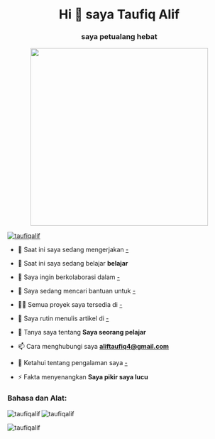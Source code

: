 

<!-- <p align="center"><a href="https://taufiqalif.github.io" target="_blank"><img src="https://github.com/taufiqalif/Lab8Web/blob/master/img/taufiq.png" width="400"></a></p> -->


<h1 align="center">Hi 👋 saya Taufiq Alif</h1>
<h3 align="center">saya petualang hebat</h3>

<!-- <p align="left"> <img src="https:// komarev.com/ghpvc/?username=taufiqalif&label=Profile%20views&color=0e75b6&style=flat" alt="taufiqalif" /> </p> -->

<p align="center"><a href="https://taufiqalif.github.io" target="_blank"><img src="https://github.com/taufiqalif/Lab8Web/blob/master/img/taufiq.png" width="400"></a></p>

<p align="left"> <a href="https://github.com /ryo-ma/github-profile-trophy"><img src="https://github-profile-trophy.vercel.app/?username=taufiqalif" alt="taufiqalif" /></a> </p >

- 🔭 Saat ini saya sedang mengerjakan [-](-)

- 🌱 Saat ini saya sedang belajar **belajar**

- 👯 Saya ingin berkolaborasi dalam [-](-)

- 🤝 Saya sedang mencari bantuan untuk [-](-)

- 👨‍💻 Semua proyek saya tersedia di [-](-)

- 📝 Saya rutin menulis artikel di [-]( -)

- 💬 Tanya saya tentang **Saya seorang pelajar**

- 📫 Cara menghubungi saya **aliftaufiq4@gmail.com**

- 📄 Ketahui tentang pengalaman saya [-](-)

- ⚡ Fakta menyenangkan **Saya pikir saya lucu**

<!-- ### Posting blog -->
<!-- BLOG-POST-LIST:MULAI -->
<!-- BLOG-POST-LIST:END -->

<!-- <h3 align="left">Terhubung dengan saya: </h3>
<p align="left">
<a href="https://twitter.com/aliftaufiq01" target="blank"><img align="center" src="https://raw.githubusercontent .com/rahuldkjain/github-profile-readme-generator/master/src/images/icons/Social/twitter.svg" alt="aliftaufiq01" height="30" width="40" /></a>
<a href="https://instagram.com/taufiq_alif_r" target="blank"><img align="center" src="https://raw.githubusercontent.com/rahuldkjain/github-profile-readme-generator /master/src/images/icons/Social/instagram.svg" alt="taufiq_alif_r" height="30" width="40" /></a>
<a href="https://discord.gg/Taufiq Alif R" target="blank"><img align="center" src="https://raw.githubusercontent.com/rahuldkjain/github-profile-readme-generator/master/src/images/icons/Social/discord .svg" alt="Taufiq Alif R" height="30" width="40" /></a>
<a href="/-" target="blank"><img align="center" src=" https://raw.githubusercontent.com/rahuldkjain/github-profile-readme-generator/master/src/images/icons/Social/rss.svg" alt="-" height="30" width="40" /></a>
</p > -->

<h3 align="left">Bahasa dan Alat:</h3>
<!-- <p align="left"> <a href="https://www.w3schools.com/css/" target="_blank" rel="noreferrer"> <img src="https://raw.githubusercontent. com/devicons/devicon/master/icons/css3/css3-original-wordmark.svg" alt="css3" width="40" height="40"/> </a> <a href="https:// www.w3.org/html/" target="_blank" rel="noreferrer"> <img src="https://raw.githubusercontent.com/devicons/devicon/master/icons/html5/html5-original-wordmark .svg" alt="html5" width="40" height="40"/> </a> <a href="https://developer.mozilla.org/en-US/docs/Web/JavaScript" target ="_blank" rel="noreferrer"> <img src="https://raw.githubusercontent.com/devicons/devicon/master/icons/javascript/javascript-original.svg" alt="javascript" width="40" height="40"/ > </a> <a href="https://www.php.net" target="_blank" rel="noreferrer"> <img src="https://raw.githubusercontent.com/devicons/devicon/ master/icons/php/php-original.svg" alt="php" width="40" height="40"/> </a> </p>https://www.php.net" target="_blank" rel="noreferrer"> <img src="https://raw.githubusercontent.com/devicons/devicon/master/icons/php/php-original. svg" alt="php" width="40" height="40"/> </a> </p>https://www.php.net" target="_blank" rel="noreferrer"> <img src="https://raw.githubusercontent.com/devicons/devicon/master/icons/php/php-original. svg" alt="php" width="40" height="40"/> </a> </p> -->

<p><img align="left" src="https://github-readme-stats.vercel.app/api/top-langs?username=taufiqalif&show_icons=true&locale=en&layout=compact" alt="taufiqalif" /> </p>

<p> <img align="center" src="https://github-readme-stats.vercel.app/api?username=taufiqalif&show_icons=true&locale=en" alt="taufiqalif" /> </p>

<p><img align="center" src="https://github-readme-streak-stats.herokuapp.com/?user=taufiqalif&" alt="taufiqalif" /></p>

